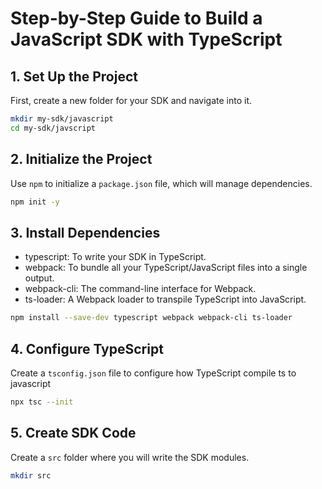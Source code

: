 # Step-by-Step Guide to Build a JavaScript SDK with TypeScript

## 1. Set Up the Project

First, create a new folder for your SDK and navigate into it.

```bash
mkdir my-sdk/javascript
cd my-sdk/javscript
```

## 2. Initialize the Project

Use `npm` to initialize a `package.json` file, which will manage dependencies.

```bash
npm init -y
```

## 3. Install Dependencies

- typescript: To write your SDK in TypeScript.
- webpack: To bundle all your TypeScript/JavaScript files into a single output.
- webpack-cli: The command-line interface for Webpack.
- ts-loader: A Webpack loader to transpile TypeScript into JavaScript.

```bash
npm install --save-dev typescript webpack webpack-cli ts-loader
```

## 4. Configure TypeScript

Create a `tsconfig.json` file to configure how TypeScript compile ts to javascript

```bash
npx tsc --init
```

## 5. Create SDK Code

Create a `src` folder where you will write the SDK modules.

```bash
mkdir src
```

